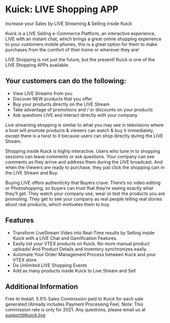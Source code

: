 # Kuick: LIVE Shopping APP

Increase your Sales by LIVE Streaming & Selling inside Kuick

Kuick is a LIVE Selling e-Commerce Platform, an interactive experience, LIVE with an instant chat, which brings a great online shopping experience to your customers mobile phones, this is a great option for them to make purchases from the comfort of their home or wherever they are!

LIVE Shopping is not just the future, but the present! Kuick is one of the LIVE Shopping APPs available.

## Your customers can do the following:

* View LIVE Streams from you
* Discover NEW products that you offer
* Buy your products directly on the LIVE Stream
* Take advantage of promotions and / or discounts on your products
* Ask questions LIVE and interact directly with your company

Live streaming shopping is similar to what you may see in televisions where a host will promote products & viewers can watch & buy it immediately, except there is a twist to it because users can shop directly during the LIVE Stream.

Shopping inside Kuick is highly interactive. Users who tune in to shopping sessions can leave comments or ask questions. Your company can see comments as they arrive and address them during the LIVE broadcast. And when the Viewers are ready to purchase, they just click the shopping cart in the LIVE Stream and Buy.

Buying LIVE offers authenticity that Buyers crave. There’s no video editing or Photoshopping, so buyers can trust that they’re seeing exactly what they’ll get. They watch your company use, wear or test the products you are promoting. They get to see your company as real people telling real stories about real products, which motivates them to buy.

## Features

- Transform LiveStream Video into Real-Time results by Selling inside Kuick with a LIVE Chat and Gamification Features.
- Easily list your VTEX products on Kuick. No more manual product uploads! And Product Details and Inventory synchronizes easily.
- Automate Your Order Management Process between Kuick and your VTEX store.
- Do Unlimited LIVE Shopping Events
- Add as many products inside Kuick to Live Stream and Sell

## Additional Information

Free to Install. 5.9% Sales Commission paid to Kuick for each sale generated (Already includes Payment Processing Fee). Note: This commission rate is only for 2021. Any questions, please email us at support@kuick.live
